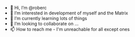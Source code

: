 - 👋 Hi, I’m @roberc
- 👀 I’m interested in development of myself and the Matrix
- 🌱 I’m currently learning lots of things
- 💞️ I’m looking to collaborate on ...
- 📫 How to reach me - I'm unreachable for all except ones

<!---
roberc/roberc is a ✨ special ✨ repository because its `README.md` (this file) appears on your GitHub profile.
You can click the Preview link to take a look at your changes.
--->
